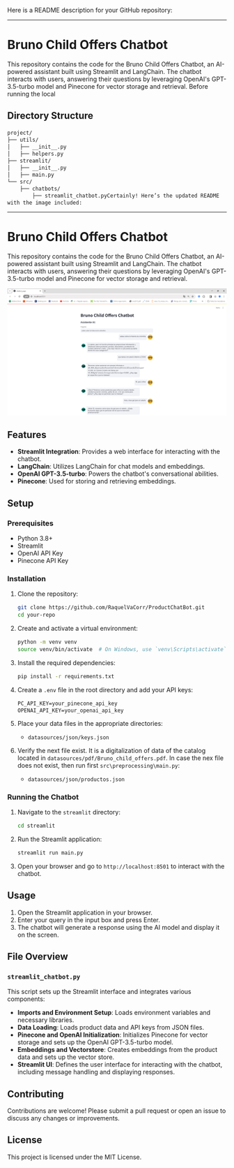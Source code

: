 Here is a README description for your GitHub repository:

---

# Bruno Child Offers Chatbot

This repository contains the code for the Bruno Child Offers Chatbot, an AI-powered assistant built using Streamlit and LangChain. The chatbot interacts with users, answering their questions by leveraging OpenAI's GPT-3.5-turbo model and Pinecone for vector storage and retrieval. Before running the local 

## Directory Structure

```
project/
├── utils/
│   ├── __init__.py
│   ├── helpers.py
├── streamlit/
│   ├── __init__.py
│   ├── main.py
└── src/
    ├── chatbots/
        ├── streamlit_chatbot.pyCertainly! Here’s the updated README with the image included:
```

---

# Bruno Child Offers Chatbot

This repository contains the code for the Bruno Child Offers Chatbot, an AI-powered assistant built using Streamlit and LangChain. The chatbot interacts with users, answering their questions by leveraging OpenAI's GPT-3.5-turbo model and Pinecone for vector storage and retrieval.

![Chatbot Screenshot](https://github.com/RaquelVaCorr/ProductChatBot/blob/main/src/images/screenshot_chatbot.png)

## Features

- **Streamlit Integration**: Provides a web interface for interacting with the chatbot.
- **LangChain**: Utilizes LangChain for chat models and embeddings.
- **OpenAI GPT-3.5-turbo**: Powers the chatbot's conversational abilities.
- **Pinecone**: Used for storing and retrieving embeddings.

## Setup

### Prerequisites

- Python 3.8+
- Streamlit
- OpenAI API Key
- Pinecone API Key

### Installation

1. Clone the repository:

    ```bash
    git clone https://github.com/RaquelVaCorr/ProductChatBot.git
    cd your-repo
    ```

2. Create and activate a virtual environment:

    ```bash
    python -m venv venv
    source venv/bin/activate  # On Windows, use `venv\Scripts\activate`
    ```

3. Install the required dependencies:

    ```bash
    pip install -r requirements.txt
    ```

4. Create a `.env` file in the root directory and add your API keys:

    ```env
    PC_API_KEY=your_pinecone_api_key
    OPENAI_API_KEY=your_openai_api_key
    ```

5. Place your data files in the appropriate directories:
    - `datasources/json/keys.json`

6. Verify the next file exist. It is a digitalization of data of the catalog located in `datasources/pdf/Bruno_child_offers.pdf`. In case the nex file does not exist, then run first `src\preprocessing\main.py`:
    - `datasources/json/productos.json`

### Running the Chatbot

1. Navigate to the `streamlit` directory:

    ```bash
    cd streamlit
    ```

2. Run the Streamlit application:

    ```bash
    streamlit run main.py
    ```

3. Open your browser and go to `http://localhost:8501` to interact with the chatbot.

## Usage

1. Open the Streamlit application in your browser.
2. Enter your query in the input box and press Enter.
3. The chatbot will generate a response using the AI model and display it on the screen.

## File Overview

### `streamlit_chatbot.py`

This script sets up the Streamlit interface and integrates various components:

- **Imports and Environment Setup**: Loads environment variables and necessary libraries.
- **Data Loading**: Loads product data and API keys from JSON files.
- **Pinecone and OpenAI Initialization**: Initializes Pinecone for vector storage and sets up the OpenAI GPT-3.5-turbo model.
- **Embeddings and Vectorstore**: Creates embeddings from the product data and sets up the vector store.
- **Streamlit UI**: Defines the user interface for interacting with the chatbot, including message handling and displaying responses.

## Contributing

Contributions are welcome! Please submit a pull request or open an issue to discuss any changes or improvements.

## License

This project is licensed under the MIT License.


